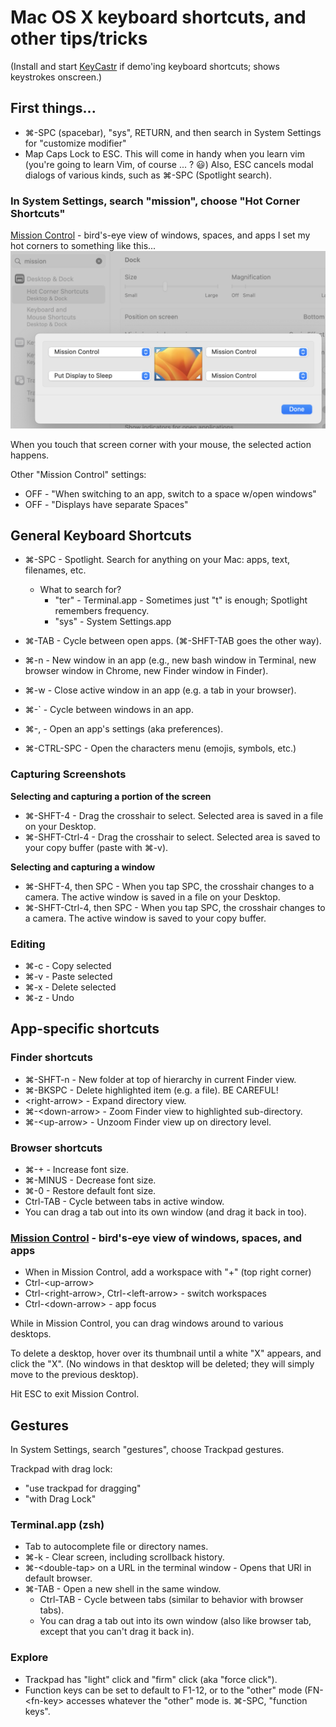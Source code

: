 # Mac OS X keyboard shortcuts, and other tips/tricks

(Install and start [KeyCastr](https://github.com/keycastr/keycastr) if demo'ing keyboard shortcuts; shows keystrokes onscreen.)

## First things...
- ⌘-SPC (spacebar), "sys", RETURN, and then search in System Settings for "customize modifier"
- Map Caps Lock to ESC.  This will come in handy when you learn vim (you're going to learn Vim, of course ... ? 😃) Also, ESC cancels modal dialogs of various kinds, such as ⌘-SPC (Spotlight search).

### In System Settings, search "mission", choose "Hot Corner Shortcuts"
[Mission Control](https://support.apple.com/en-us/HT204100) - bird's-eye view of windows, spaces, and apps
I set my hot corners to something like this...
![|200](./img/hot-corners.png)

When you touch that screen corner with your mouse, the selected action happens.

Other "Mission Control" settings:
- OFF - "When switching to an app, switch to a space w/open windows"
- OFF - "Displays have separate Spaces"

## General Keyboard Shortcuts

- ⌘-SPC - Spotlight. Search for anything on your Mac: apps, text, filenames, etc.
    - What to search for?
        - "ter" - Terminal.app - Sometimes just "t" is enough; Spotlight remembers frequency.
        - "sys" - System Settings.app

- ⌘-TAB - Cycle between open apps. (⌘-SHFT-TAB goes the other way).
- ⌘-n - New window in an app (e.g., new bash window in Terminal, new browser window in Chrome, new Finder window in Finder).
- ⌘-w - Close active window in an app (e.g. a tab in your browser).
- ⌘-` - Cycle between windows in an app.
- ⌘-, - Open an app's settings (aka preferences).
- ⌘-CTRL-SPC - Open the characters menu (emojis, symbols, etc.)
### Capturing Screenshots
**Selecting and capturing a portion of the screen**
- ⌘-SHFT-4 - Drag the crosshair to select.  Selected area is saved in a file on your Desktop.
- ⌘-SHFT-Ctrl-4 - Drag the crosshair to select.  Selected area is saved to your copy buffer (paste with ⌘-v).

**Selecting and capturing a window**
- ⌘-SHFT-4, then SPC - When you tap SPC, the crosshair changes to a camera.  The active window is saved in a file on your Desktop.
- ⌘-SHFT-Ctrl-4, then SPC - When you tap SPC, the crosshair changes to a camera.  The active window is saved to your copy buffer.

### Editing
- ⌘-c - Copy selected
- ⌘-v - Paste selected
- ⌘-x - Delete selected
- ⌘-z - Undo

## App-specific shortcuts

### Finder shortcuts
- ⌘-SHFT-n - New folder at top of hierarchy in current Finder view.
- ⌘-BKSPC - Delete highlighted item (e.g. a file).  BE CAREFUL!
- \<right-arrow> - Expand directory view.
- ⌘-\<down-arrow> - Zoom Finder view to highlighted sub-directory.
- ⌘-\<up-arrow> - Unzoom Finder view up on directory level.

### Browser shortcuts
- ⌘-+ - Increase font size.
- ⌘-MINUS - Decrease font size.
- ⌘-0 - Restore default font size.
- Ctrl-TAB - Cycle between tabs in active window.
- You can drag a tab out into its own window (and drag it back in too).

### [Mission Control](https://support.apple.com/en-us/HT204100) - bird's-eye view of windows, spaces, and apps

- When in Mission Control, add a workspace with "+" (top right corner)
- Ctrl-\<up-arrow>
- Ctrl-\<right-arrow>, Ctrl-\<left-arrow> - switch workspaces
- Ctrl-\<down-arrow> - app focus

While in Mission Control, you can drag windows around to various desktops.

To delete a desktop, hover over its thumbnail until a white "X" appears, and click the "X".  (No windows in that desktop will be deleted; they will simply move to the previous desktop).

Hit ESC to exit Mission Control.

## Gestures
In System Settings, search "gestures", choose Trackpad gestures.

Trackpad with drag lock:
- "use trackpad for dragging"
- "with Drag Lock"


### Terminal.app (zsh)
- Tab to autocomplete file or directory names.
- ⌘-k - Clear screen, including scrollback history.
- ⌘-\<double-tap> on a URL in the terminal window - Opens that URl in default browser.
- ⌘-TAB - Open a new shell in the same window.
  - Ctrl-TAB - Cycle between tabs (similar to behavior with browser tabs).
  - You can drag a tab out into its own window (also like browser tab, except that you can't drag it back in).

### Explore
- Trackpad has "light" click and "firm" click (aka "force click").
- Function keys can be set to default to F1-12, or to the "other" mode (FN-\<fn-key> accesses whatever the "other" mode is.  ⌘-SPC, "function keys".
